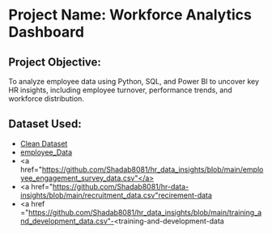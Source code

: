 # Project Name: Workforce Analytics Dashboard

## Project Objective:
To analyze employee data using Python, SQL, and Power BI to uncover key HR insights, including employee turnover, performance trends, and workforce distribution.

## Dataset Used:
- <a href="https://github.com/Shadab8081/hr-data-insights/blob/main/df_clean_csv.csv"> Clean Dataset</a>
- <a href="https://github.com/Shadab8081/hr-data-insights/blob/main/employee_data.csv">employee_Data</a>
- <a href="https://github.com/Shadab8081/hr_data_insights/blob/main/employee_engagement_survey_data.csv"</a>
- <a href="https://github.com/Shadab8081/hr-data-insights/blob/main/recruitment_data.csv"recirement-data</a>
- <a href ="https://github.com/Shadab8081/hr_data_insights/blob/main/training_and_development_data.csv"-<training-and-development-data</a>
